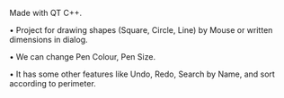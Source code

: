 Made with QT C++.

•	Project for drawing shapes (Square, Circle, Line) by Mouse or written dimensions in dialog.

•	We can change Pen Colour, Pen Size. 

•	It has some other features like Undo, Redo, Search by Name, and sort according to perimeter.
